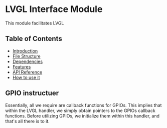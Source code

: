 # LVGL Interface Module

This module facilitates LVGL 

## Table of Contents

- [Introduction](#introduction)
- [File Structure](#file-structure)
- [Dependencies](#dependencies)
- [Features](#features)
- [API Reference](#api-reference)
- [How to use it](#how-to-use-it)



## GPIO instructuer 

Essentially, all we require are callback functions for GPIOs. This implies that within the LVGL handler, we simply obtain pointers to the GPIOs callback functions. Before utilizing GPIOs, we initialize them within this handler, and that's all there is to it.